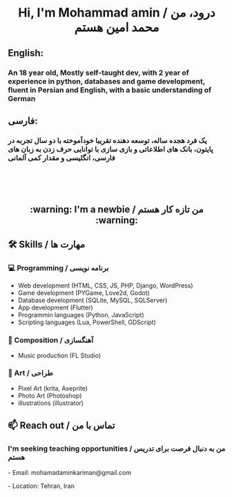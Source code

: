 <h1 align="center"> Hi, I'm Mohammad amin / درود، من محمد امین هستم </h1>
<h2> English: </h2>
<h3>An 18 year old, Mostly self-taught dev, with 2 year of experience in python, databases and game development, fluent in Persian and English, with a basic understanding of German </h3>
<h2> فارسی: </h2> 
<h3> یک فرد هجده ساله، توسعه دهنده تقریبا خودآموخته با دو سال تجربه در پایتون، بانک های اطلاعاتی و بازی سازی با توانایی حرف زدن به زبان های فارسی، انگلیسی و مقدار کمی آلمانی </h3>
<br/><br/><br/>
<h2 align="center"> :warning: I'm a newbie / من تازه کار هستم :warning: </h2>
<h2> 🛠 Skills / مهارت ها </h2>
    <h3> 💻 Programming / برنامه نویسی </h3>
        <ul>
            <li>
                Web development (HTML, CSS, JS, PHP, Django, WordPress)
            </li>
            <li>
                Game development (PYGame, Love2d, Godot)
            </li>
            <li>
                Database development (SQLite, MySQL, SQLServer)
            </li>
            <li>
                App development (Flutter)
            </li>
            <li>
                Programmin languages (Python, JavaScript)
            </li>
            <li>
                Scripting languages (Lua, PowerShell, GDScript)
            </li>
        </ul>
    <h3> 🎵 Composition / آهنگسازی </h3>
        <ul>
            <li>
                Music production (FL Studio)
            </li>
        </ul>
    <h3> 🎨 Art / طراحی </h3>
        <ul>
            <li>
                Pixel Art (krita, Aseprite)
            </li>
            <li>
                Photo Art (Photoshop)
            </li>
            <li>
                illustrations (illustrator)
            </li>
        </ul>
<h2>📫 Reach out / تماس با من</h2> 
<h3>I'm seeking teaching opportunities / من به دنبال فرصت برای تدریس هستم</h3>
<p>- Email: mohamadaminkariman@gmail.com</p>
<p>- Location: Tehran, Iran</p>
